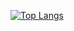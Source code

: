 [![Top Langs](https://github-readme-stats-f68j.vercel.app/api/top-langs/?username=faccin-eng&layout=compact&hide_progress=false&langs_count=6&card_width=300)](https://github.com/anuraghazra/github-readme-stats)
